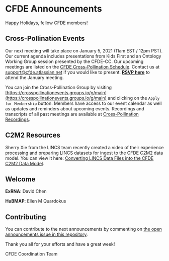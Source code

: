 # CFDE Announcements

Happy Holidays, fellow CFDE members!

## Cross-Pollination Events

Our next meeting will take place on January 5, 2021 (11am EST / 12pm PST).  Our current agenda includes presentations from Kids First and an Ontology Working Group session presented by the CFDE-CC. Our upcoming meetings are listed on the [CFDE Cross-Pollination Schedule](https://docs.google.com/spreadsheets/d/1hQAeOLkivUZZnwZ_KxfGw3neezMaWbrPk9nnFiKfQGA/edit?usp=sharing). Contact us at support@cfde.atlassian.net if you would like to present.  [**RSVP here**](https://crosspollinationevents.groups.io/g/main/viewevent?repeatid=33633&eventid=1005435&calstart=2021-01-05) to attend the January meeting.

You can join the Cross-Pollination Group by visiting [https://crosspollinationevents.groups.io/g/main](https://crosspollinationevents.groups.io/g/main) and clicking on the `Apply for Membership` button. Members have access to our event calendar as well as updates and reminders about upcoming events. Recordings and transcripts of all past meetings are available at [Cross-Pollination Recordings](https://drive.google.com/drive/folders/1_gGAUBzA5uigfwnK2S3plC309Ddt9HYT?usp=sharing).

## C2M2 Resources

Sherry Xie from the LINCS team recently created a video of their experience processing and preparing LINCS datasets for ingest to the CFDE C2M2 data model. You can view it here: [Converting LINCS Data Files into the CFDE C2M2 Data Model](https://youtu.be/hrOBt5WwRNI).

## Welcome
**ExRNA**: David Chen

**HuBMAP**: Ellen M Quardokus


## Contributing

You can contribute to the next announcements by commenting on [the open announcements issue in this repository](https://github.com/nih-cfde/announcements/issues?utf8=%E2%9C%93&q=is%3Aissue+is%3Aopen+Announcements).

Thank you all for your efforts and have a great week!

CFDE Coordination Team
